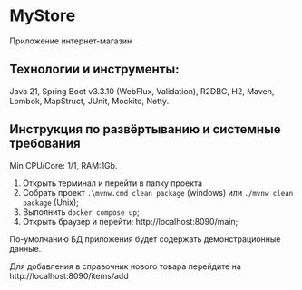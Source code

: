 # MyStore
Приложение интернет-магазин

## Технологии и инструменты:
Java 21, Spring Boot v3.3.10 (WebFlux, Validation), R2DBC, H2, Maven, Lombok, MapStruct, JUnit, Mockito, Netty.

## Инструкция по развёртыванию и системные требования
Min CPU/Core: 1/1, RAM:1Gb.

1. Открыть терминал и перейти в папку проекта 
2. Собрать проект ```.\mvnw.cmd clean package``` (windows) или ```./mvnw clean package``` (Unix);
3. Выполнить ```docker compose up```;
4. Открыть браузер и перейти: http://localhost:8090/main;

По-умолчанию БД приложения будет содержать демонстрационные данные.

Для добавления в справочник нового товара перейдите на http://localhost:8090/items/add
